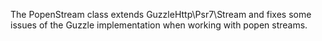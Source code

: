 The PopenStream class extends GuzzleHttp\Psr7\Stream and fixes some issues of the Guzzle implementation when working with popen streams.
